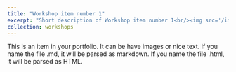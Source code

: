 ```yaml
---
title: "Workshop item number 1"
excerpt: "Short description of Workshop item number 1<br/><img src='/images/500x300.png'>"
collection: workshops
---
```


This is an item in your portfolio. It can be have images or nice text. If you name the file .md, it will be parsed as markdown. If you name the file .html, it will be parsed as HTML. 
